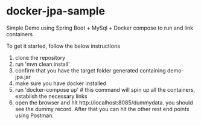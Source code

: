 # docker-jpa-sample
Simple Demo using Spring Boot + MySql + Docker compose to run and link containers

To get it started, follow the below instructions
1. clone the repository
2. run 'mvn clean install'
3. confirm that you have the target folder generated containing demo-jpa.jar
4. make sure you have docker installed
5. run 'docker-compose up' # this command will spin up all the containers, establish the necessary links
6. open the browser and hit http://localhost:8085/dummydata. you should see the dummy record. After that you can hit the other rest end points using Postman.
